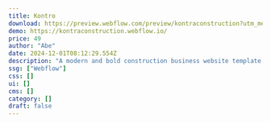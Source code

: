 ```yaml
---
title: Kontro
download: https://preview.webflow.com/preview/kontraconstruction?utm_medium=preview_link&utm_source=designer&utm_content=kontraconstruction&preview=d267130712121b0e76a9e93877321734&workflow=preview
demo: https://kontraconstruction.webflow.io/
price: 49
author: "Abe"
date: 2024-12-01T08:12:29.554Z
description: "A modern and bold construction business website template. It includes CMS for project pages. The templated is easy to work with and update. It has custom interactions and is fully responsive."
ssg: ["Webflow"]
css: []
ui: []
cms: []
category: []
draft: false
---
```

